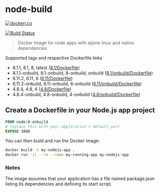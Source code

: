 # node-build

[![dockeri.co](http://dockeri.co/image/lgatica/node-build)](https://hub.docker.com/r/lgatica/node-build/)

[![Build Status](https://travis-ci.org/lgaticaq/node-build.svg?branch=master)](https://travis-ci.org/lgaticaq/node-build)

> Docker Image for node apps with alpine linux and native dependencies

Supported tags and respective Dockerfile links

- 8.1.1, 8.1, 8, latest ([8.1/Dockerfile](https://github.com/lgaticaq/node-build/blob/master/8.1.1/Dockerfile))
- 8.1.1-onbuild, 8.1-onbuild, 8-onbuild, onbuild ([8.1/onbuild/Dockerfile](https://github.com/lgaticaq/node-build/blob/master/8.1.1/onbuild/Dockerfile))
- 6.11.2, 6.11, 6 ([6.11/Dockerfile](https://github.com/lgaticaq/node-build/blob/master/6.11.2/Dockerfile))
- 6.11.2-onbuild, 6.11-onbuild, 6-onbuild ([6.11/onbuild/Dockerfile](https://github.com/lgaticaq/node-build/blob/master/6.11.2/onbuild/Dockerfile))
- 4.8.4, 4.8, 4 ([4.8/Dockerfile](https://github.com/lgaticaq/node-build/blob/master/4.8.4/Dockerfile))
- 4.8.4-onbuild, 4.8-onbuild, 4-onbuild ([4.8/onbuild/Dockerfile](https://github.com/lgaticaq/node-build/blob/master/4.8.4/onbuild/Dockerfile))

## Create a Dockerfile in your Node.js app project
```dockerfile
FROM node:8-onbuild
# replace this with your application's default port
EXPOSE 3000
```

You can then build and run the Docker image:

```bash
docker build -t my-nodejs-app .
docker run -it --rm --name my-running-app my-nodejs-app
```

### Notes
The image assumes that your application has a file named package.json listing its dependencies and defining its start script.
